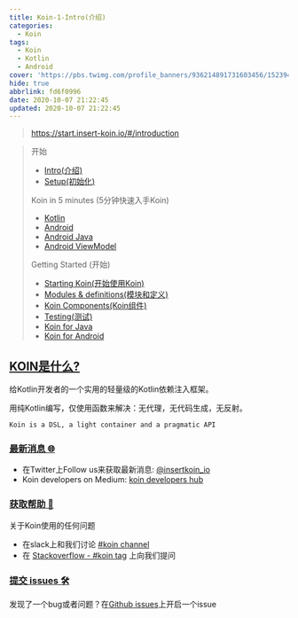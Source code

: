 ```yaml
---
title: Koin-1-Intro(介绍)
categories:
  - Koin
tags:
  - Koin
  - Kotlin
  - Android
cover: 'https://pbs.twimg.com/profile_banners/936214891731603456/1523947778/1500x500'
hide: true
abbrlink: fd6f0996
date: 2020-10-07 21:22:45
updated: 2020-10-07 21:22:45
---
```

> https://start.insert-koin.io/#/introduction

> 开始
> - [Intro(介绍)](/posts/fd6f0996.html)
> - [Setup(初始化)](/posts/b075de90.html)
> 
> Koin in 5 minutes (5分钟快速入手Koin)
> - [Kotlin](/posts/f88fedb6.html)
> - [Android](/posts/2a806fe1.html)
> - [Android Java](/posts/e7ad0613.html)
> - [Android ViewModel](/posts/6d1e0fe7.html)
> 
> Getting Started (开始)
> - [Starting Koin(开始使用Koin)](/posts/c99907a8.html)
> - [Modules & definitions(模块和定义)](/posts/d8ca0532.html)
> - [Koin Components(Koin组件)](/posts/f85e8eae.html)
> - [Testing(测试)](/posts/63fa5724.html)
> - [Koin for Java](/posts/ebed2a69.html)
> - [Koin for Android](/posts/f5a785d7.html)

## [KOIN是什么?](https://start.insert-koin.io/#/introduction?id=what-is-koin)

给Kotlin开发者的一个实用的轻量级的Kotlin依赖注入框架。

用纯Kotlin编写，仅使用函数来解决：无代理，无代码生成，无反射。

`Koin is a DSL, a light container and a pragmatic API`

### [最新消息 🌐](https://start.insert-koin.io/#/introduction?id=latest-news-🌐)

- 在Twitter上Follow us来获取最新消息: [@insertkoin_io](https://twitter.com/insertkoin_io)
- Koin developers on Medium: [koin developers hub](https://medium.com/koin-developers)

### [获取帮助 🚒](https://start.insert-koin.io/#/introduction?id=getting-help-🚒)

关于Koin使用的任何问题

- 在slack上和我们讨论 [#koin channel](https://kotlinlang.slack.com/?redir=%2Fmessages%2Fkoin)
- 在 [Stackoverflow - #koin tag](https://stackoverflow.com/questions/tagged/koin) 上向我们提问

### [提交 issues 🛠](https://start.insert-koin.io/#/introduction?id=reporting-issues-🛠)

发现了一个bug或者问题？在[Github issues](https://github.com/InsertKoinIO/koin/issues)上开启一个issue